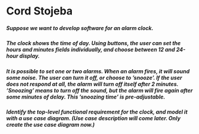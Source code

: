 # Cord Stojeba

##### Suppose we want to develop software for an alarm clock.

##### The clock shows the time of day. Using buttons, the user can set the hours and minutes fields individually, and choose between 12 and 24-hour display.

##### It is possible to set one or two alarms. When an alarm fires, it will sound some noise. The user can turn it off, or choose to ’snooze’. If the user does not respond at all, the alarm will turn off itself after 2 minutes. ’Snoozing’ means to turn off the sound, but the alarm will fire again after some minutes of delay. This ’snoozing time’ is pre-adjustable.

##### Identify the top-level functional requirement for the clock, and model it with a use case diagram.  (Use case description will come later.  Only create the use case diagram now.)
